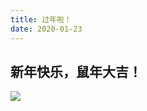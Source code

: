 ```yaml
---
title: 过年啦！
date: 2020-01-23
---
```

## 新年快乐，鼠年大吉！
 
 ![](https://s2.ax1x.com/2020/01/25/1eGs6f.jpg)
